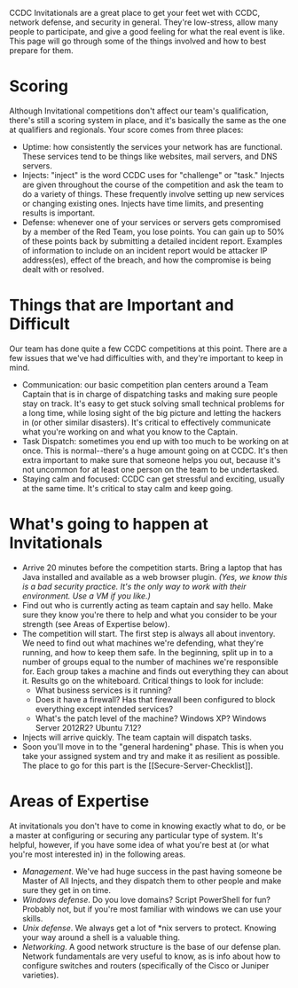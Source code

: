 CCDC Invitationals are a great place to get your feet wet with CCDC, network defense, and security in general. They're low-stress, allow many people to participate, and give a good feeling for what the real event is like. This page will go through some of the things involved and how to best prepare for them.

# Scoring
Although Invitational competitions don't affect our team's qualification, there's still a scoring system in place, and it's basically the same as the one at qualifiers and regionals. Your score comes from three places:
* Uptime: how consistently the services your network has are functional. These services tend to be things like websites, mail servers, and DNS servers.
* Injects: "inject" is the word CCDC uses for "challenge" or "task." Injects are given throughout the course of the competition and ask the team to do a variety of things. These frequently involve setting up new services or changing existing ones. Injects have time limits, and presenting results is important.
* Defense: whenever one of your services or servers gets compromised by a member of the Red Team, you lose points. You can gain up to 50% of these points back by submitting a detailed incident report. Examples of information to include on an incident report would be attacker IP address(es), effect of the breach, and how the compromise is being dealt with or resolved.

# Things that are Important and Difficult
Our team has done quite a few CCDC competitions at this point. There are a few issues that we've had difficulties with, and they're important to keep in mind.
* Communication: our basic competition plan centers around a Team Captain that is in charge of dispatching tasks and making sure people stay on track. It's easy to get stuck solving small technical problems for a long time, while losing sight of the big picture and letting the hackers in (or other similar disasters). It's critical to effectively communicate what you're working on and what you know to the Captain.
* Task Dispatch: sometimes you end up with too much to be working on at once. This is normal--there's a huge amount going on at CCDC. It's then extra important to make sure that someone helps you out, because it's not uncommon for at least one person on the team to be undertasked.
* Staying calm and focused: CCDC can get stressful and exciting, usually at the same time. It's critical to stay calm and keep going.

# What's going to happen at Invitationals
* Arrive 20 minutes before the competition starts. Bring a laptop that has Java installed and available as a web browser plugin. _(Yes, we know this is a bad security practice. It's the only way to work with their environment. Use a VM if you like.)_
* Find out who is currently acting as team captain and say hello. Make sure they know you're there to help and what you consider to be your strength (see Areas of Expertise below).
* The competition will start. The first step is always all about inventory. We need to find out what machines we're defending, what they're running, and how to keep them safe. In the beginning, split up in to a number of groups equal to the number of machines we're responsible for. Each group takes a machine and finds out everything they can about it. Results go on the whiteboard. Critical things to look for include:
   * What business services is it running?
   * Does it have a firewall? Has that firewall been configured to block everything except intended services?
   * What's the patch level of the machine? Windows XP? Windows Server 2012R2? Ubuntu 7.12?
* Injects will arrive quickly. The team captain will dispatch tasks. 
* Soon you'll move in to the "general hardening" phase. This is when you take your assigned system and try and make it as resilient as possible. The place to go for this part is the [[Secure-Server-Checklist]].

# Areas of Expertise
At invitationals you don't have to come in knowing exactly what to do, or be a master at configuring or securing any particular type of system. It's helpful, however, if you have some idea of what you're best at (or what you're most interested in) in the following areas.
* *Management*. We've had huge success in the past having someone be Master of All Injects, and they dispatch them to other people and make sure they get in on time.
* *Windows defense*. Do you love domains? Script PowerShell for fun? Probably not, but if you're most familiar with windows we can use your skills.
* *Unix defense*. We always get a lot of *nix servers to protect. Knowing your way around a shell is a valuable thing.
* *Networking*. A good network structure is the base of our defense plan. Network fundamentals are very useful to know, as is info about how to configure switches and routers (specifically of the Cisco or Juniper varieties).